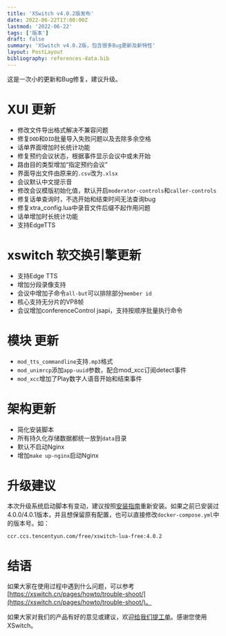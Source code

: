 ```yaml
---
title: 'XSwitch v4.0.2版发布'
date: 2022-06-22T17:00:00Z
lastmod: '2022-06-22'
tags: ['版本']
draft: false
summary: 'XSwitch v4.0.2版，包含很多Bug更新及新特性'
layout: PostLayout
bibliography: references-data.bib
---
```


这是一次小的更新和Bug修复，建议升级。

# XUI 更新

- 修改文件导出格式解决不兼容问题
- 修复`DOD`和`DID`批量导入失败问题以及去除多余空格
- 话单界面增加时长统计功能
- 修复预约会议状态，根据事件显示会议中或未开始
- 路由目的类型增加“指定预约会议”
- 界面导出文件由原来的`.csv`改为`.xlsx`
- 会议默认中文提示音
- 修改会议模版初始化值，默认开启`moderator-controls`和`caller-controls`
- 修复话单查询时，不选开始和结束时间无法查询bug
- 修复xtra_config.lua中录音文件后缀不起作用问题
- 话单增加时长统计功能
- 支持EdgeTTS


# xswitch 软交换引擎更新

- 支持Edge TTS
- 增加分段录像支持
- 会议中增加子命令`all-but`可以排除部分`member id`
- 核心支持无分片的VP8帧
- 会议增加conferenceControl jsapi，支持按顺序批量执行命令


# 模块 更新

- `mod_tts_commandline`支持`.mp3`格式
- `mod_unimrcp`添加`app-uuid`参数，配合mod_xcc订阅detect事件
- `mod_xcc`增加了Play数字人语音开始和结束事件


# 架构更新

- 简化安装脚本
- 所有持久化存储数据都统一放到`data`目录
- 默认不启动Nginx
- 增加`make up-nginx`启动Nginx


# 升级建议

本次升级系统启动脚本有变动，建议按照[安装指南](/pages/xswitch-install/)重新安装。如果之前已安装过4.0.0/4.0.1版本，并且想保留原有配置，也可以直接修改`docker-compose.yml`中的版本号。如：

```
ccr.ccs.tencentyun.com/free/xswitch-lua-free:4.0.2
```

# 结语

如果大家在使用过程中遇到什么问题，可以参考[https://xswitch.cn/pages/howto/trouble-shoot/](https://xswitch.cn/pages/howto/trouble-shoot/)。

如果大家对我们的产品有好的意见或建议，欢迎[给我们提工单](https://git.xswitch.cn/xswitch/docs/issues/1)。感谢您使用XSwitch。
